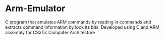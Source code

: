 # Arm-Emulator
C program that emulates ARM commands by reading in commands and extracts command information by look its bits. Developed using C and ARM assembly for CS315: Computer Architecture
